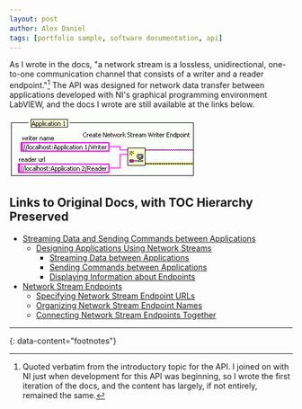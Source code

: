 ```yaml
---
layout: post
author: Alex Daniel
tags: [portfolio sample, software documentation, api]
---
```


As I wrote in the docs, "a network stream is a lossless, unidirectional, one-to-one communication channel that consists of a writer and a reader endpoint."[^1] The API was designed for network data transfer between applications developed with NI's graphical programming environment LabVIEW, and the docs I wrote are still available at the links below.

![A Network Streams Endpoint](/assets/images/NS_endpoint.gif)

## Links to Original Docs, with TOC Hierarchy Preserved

- [Streaming Data and Sending Commands between Applications](https://www.ni.com/docs/en-US/bundle/labview/page/streaming-data-and-sending-commands-between-applications.html)
	- [Designing Applications Using Network Streams](https://www.ni.com/docs/en-US/bundle/labview/page/designing-applications-using-network-streams.html)
		- [Streaming Data between Applications](https://www.ni.com/docs/en-US/bundle/labview/page/streaming-data-between-applications.html)
		- [Sending Commands between Applications](https://www.ni.com/docs/en-US/bundle/labview/page/sending-commands-between-applications.html)
		- [Displaying Information about Endpoints](https://www.ni.com/docs/en-US/bundle/labview/page/displaying-information-about-endpoints.html)
- [Network Stream Endpoints](https://www.ni.com/docs/en-US/bundle/labview/page/network-stream-endpoints.html)
	- [Specifying Network Stream Endpoint URLs](https://www.ni.com/docs/en-US/bundle/labview/page/specifying-network-stream-endpoint-urls.html)
	- [Organizing Network Stream Endpoint Names](https://www.ni.com/docs/en-US/bundle/labview/page/organizing-network-stream-endpoint-names.html)
	- [Connecting Network Stream Endpoints Together](https://www.ni.com/docs/en-US/bundle/labview/page/connecting-network-stream-endpoints-together.html)

---
{: data-content="footnotes"}

[^1]: Quoted verbatim from the introductory topic for the API. I joined on with NI just when development for this API was beginning, so I wrote the first iteration of the docs, and the content has largely, if not entirely, remained the same.